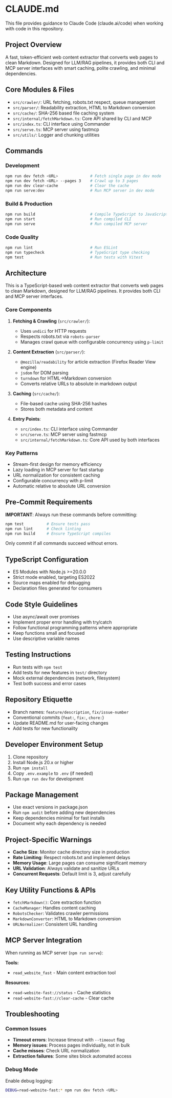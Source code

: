 # CLAUDE.md

This file provides guidance to Claude Code (claude.ai/code) when working with code in this repository.

## Project Overview

A fast, token-efficient web content extractor that converts web pages to clean Markdown. Designed for LLM/RAG pipelines, it provides both CLI and MCP server interfaces with smart caching, polite crawling, and minimal dependencies.

## Core Modules & Files

- `src/crawler/`: URL fetching, robots.txt respect, queue management
- `src/parser/`: Readability extraction, HTML to Markdown conversion
- `src/cache/`: SHA-256 based file caching system
- `src/internal/fetchMarkdown.ts`: Core API shared by CLI and MCP
- `src/index.ts`: CLI interface using Commander
- `src/serve.ts`: MCP server using fastmcp
- `src/utils/`: Logger and chunking utilities

## Commands

### Development
```bash
npm run dev fetch <URL>              # Fetch single page in dev mode
npm run dev fetch <URL> --pages 3    # Crawl up to 3 pages
npm run dev clear-cache              # Clear the cache
npm run serve:dev                    # Run MCP server in dev mode
```

### Build & Production
```bash
npm run build                        # Compile TypeScript to JavaScript
npm run start                        # Run compiled CLI
npm run serve                        # Run compiled MCP server
```

### Code Quality
```bash
npm run lint                         # Run ESLint
npm run typecheck                    # TypeScript type checking
npm test                             # Run tests with Vitest
```

## Architecture

This is a TypeScript-based web content extractor that converts web pages to clean Markdown, designed for LLM/RAG pipelines. It provides both CLI and MCP server interfaces.

### Core Components

1. **Fetching & Crawling** (`src/crawler/`):
   - Uses `undici` for HTTP requests
   - Respects robots.txt via `robots-parser`
   - Manages crawl queue with configurable concurrency using `p-limit`

2. **Content Extraction** (`src/parser/`):
   - `@mozilla/readability` for article extraction (Firefox Reader View engine)
   - `jsdom` for DOM parsing
   - `turndown` for HTML→Markdown conversion
   - Converts relative URLs to absolute in markdown output

3. **Caching** (`src/cache/`):
   - File-based cache using SHA-256 hashes
   - Stores both metadata and content

4. **Entry Points**:
   - `src/index.ts`: CLI interface using Commander
   - `src/serve.ts`: MCP server using fastmcp
   - `src/internal/fetchMarkdown.ts`: Core API used by both interfaces

### Key Patterns

- Stream-first design for memory efficiency
- Lazy loading in MCP server for fast startup
- URL normalization for consistent caching
- Configurable concurrency with p-limit
- Automatic relative to absolute URL conversion

## Pre-Commit Requirements

**IMPORTANT**: Always run these commands before committing:

```bash
npm test          # Ensure tests pass
npm run lint      # Check linting
npm run build     # Ensure TypeScript compiles
```

Only commit if all commands succeed without errors.

## TypeScript Configuration

- ES Modules with Node.js >=20.0.0
- Strict mode enabled, targeting ES2022
- Source maps enabled for debugging
- Declaration files generated for consumers

## Code Style Guidelines

- Use async/await over promises
- Implement proper error handling with try/catch
- Follow functional programming patterns where appropriate
- Keep functions small and focused
- Use descriptive variable names

## Testing Instructions

- Run tests with `npm test`
- Add tests for new features in `test/` directory
- Mock external dependencies (network, filesystem)
- Test both success and error cases

## Repository Etiquette

- Branch names: `feature/description`, `fix/issue-number`
- Conventional commits (`feat:`, `fix:`, `chore:`)
- Update README.md for user-facing changes
- Add tests for new functionality

## Developer Environment Setup

1. Clone repository
2. Install Node.js 20.x or higher
3. Run `npm install`
4. Copy `.env.example` to `.env` (if needed)
5. Run `npm run dev` for development

## Package Management

- Use exact versions in package.json
- Run `npm audit` before adding new dependencies
- Keep dependencies minimal for fast installs
- Document why each dependency is needed

## Project-Specific Warnings

- **Cache Size**: Monitor cache directory size in production
- **Rate Limiting**: Respect robots.txt and implement delays
- **Memory Usage**: Large pages can consume significant memory
- **URL Validation**: Always validate and sanitize URLs
- **Concurrent Requests**: Default limit is 3, adjust carefully

## Key Utility Functions & APIs

- `fetchMarkdown()`: Core extraction function
- `CacheManager`: Handles content caching
- `RobotsChecker`: Validates crawler permissions
- `MarkdownConverter`: HTML to Markdown conversion
- `URLNormalizer`: Consistent URL handling

## MCP Server Integration

When running as MCP server (`npm run serve`):

**Tools:**
- `read_website_fast` - Main content extraction tool

**Resources:**
- `read-website-fast://status` - Cache statistics
- `read-website-fast://clear-cache` - Clear cache

## Troubleshooting

### Common Issues

- **Timeout errors**: Increase timeout with `--timeout` flag
- **Memory issues**: Process pages individually, not in bulk
- **Cache misses**: Check URL normalization
- **Extraction failures**: Some sites block automated access

### Debug Mode

Enable debug logging:
```bash
DEBUG=read-website-fast:* npm run dev fetch <URL>
```
